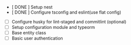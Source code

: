 - [ DONE ] Setup nest
- [ DONE ] Configure tsconfig and eslint(use flat config)
- [ ] Configure husky for lint-staged and commitlint (optional)
- [ ] Setup configuration module and typeorm
- [ ] Base entity class
- [ ] Basic user authentication
